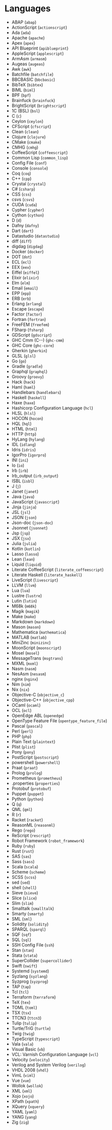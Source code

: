 <!--
# @title Languages
-->

# Languages

- ABAP (`abap`)
- ActionScript (`actionscript`)
- Ada (`ada`)
- Apache (`apache`)
- Apex (`apex`)
- API Blueprint (`apiblueprint`)
- AppleScript (`applescript`)
- ArmAsm (`armasm`)
- Augeas (`augeas`)
- Awk (`awk`)
- Batchfile (`batchfile`)
- BBCBASIC (`bbcbasic`)
- BibTeX (`bibtex`)
- BIML (`biml`)
- BPF (`bpf`)
- Brainfuck (`brainfuck`)
- BrightScript (`brightscript`)
- 1C (BSL) (`bsl`)
- C (`c`)
- Ceylon (`ceylon`)
- CFScript (`cfscript`)
- Clean (`clean`)
- Clojure (`clojure`)
- CMake (`cmake`)
- CMHG (`cmhg`)
- CoffeeScript (`coffeescript`)
- Common Lisp (`common_lisp`)
- Config File (`conf`)
- Console (`console`)
- Coq (`coq`)
- C++ (`cpp`)
- Crystal (`crystal`)
- C# (`csharp`)
- CSS (`css`)
- csvs (`csvs`)
- CUDA (`cuda`)
- Cypher (`cypher`)
- Cython (`cython`)
- D (`d`)
- Dafny (`dafny`)
- Dart (`dart`)
- Datastudio (`datastudio`)
- diff (`diff`)
- digdag (`digdag`)
- Docker (`docker`)
- DOT (`dot`)
- ECL (`ecl`)
- EEX (`eex`)
- Eiffel (`eiffel`)
- Elixir (`elixir`)
- Elm (`elm`)
- Email (`email`)
- EPP (`epp`)
- ERB (`erb`)
- Erlang (`erlang`)
- Escape (`escape`)
- Factor (`factor`)
- Fortran (`fortran`)
- FreeFEM (`freefem`)
- FSharp (`fsharp`)
- GDScript (`gdscript`)
- GHC Cmm (C--) (`ghc-cmm`)
- GHC Core (`ghc-core`)
- Gherkin (`gherkin`)
- GLSL (`glsl`)
- Go (`go`)
- Gradle (`gradle`)
- Graphql (`graphql`)
- Groovy (`groovy`)
- Hack (`hack`)
- Haml (`haml`)
- Handlebars (`handlebars`)
- Haskell (`haskell`)
- Haxe (`haxe`)
- Hashicorp Configuration Language (`hcl`)
- HLSL (`hlsl`)
- HOCON (`hocon`)
- HQL (`hql`)
- HTML (`html`)
- HTTP (`http`)
- HyLang (`hylang`)
- IDL (`idlang`)
- Idris (`idris`)
- IgorPro (`igorpro`)
- INI (`ini`)
- Io (`io`)
- Irb (`irb`)
- Irb_output (`irb_output`)
- ISBL (`isbl`)
- J (`j`)
- Janet (`janet`)
- Java (`java`)
- JavaScript (`javascript`)
- Jinja (`jinja`)
- JSL (`jsl`)
- JSON (`json`)
- Json-doc (`json-doc`)
- Jsonnet (`jsonnet`)
- Jsp (`jsp`)
- JSX (`jsx`)
- Julia (`julia`)
- Kotlin (`kotlin`)
- Lasso (`lasso`)
- Lean (`lean`)
- Liquid (`liquid`)
- Literate CoffeeScript (`literate_coffeescript`)
- Literate Haskell (`literate_haskell`)
- LiveScript (`livescript`)
- LLVM (`llvm`)
- Lua (`lua`)
- Lustre (`lustre`)
- Lutin (`lutin`)
- M68k (`m68k`)
- Magik (`magik`)
- Make (`make`)
- Markdown (`markdown`)
- Mason (`mason`)
- Mathematica (`mathematica`)
- MATLAB (`matlab`)
- MiniZinc (`minizinc`)
- MoonScript (`moonscript`)
- Mosel (`mosel`)
- MessageTrans (`msgtrans`)
- MXML (`mxml`)
- Nasm (`nasm`)
- NesAsm (`nesasm`)
- nginx (`nginx`)
- Nim (`nim`)
- Nix (`nix`)
- Objective-C (`objective_c`)
- Objective-C++ (`objective_cpp`)
- OCaml (`ocaml`)
- OCL (`ocl`)
- OpenEdge ABL (`openedge`)
- OpenType Feature File (`opentype_feature_file`)
- Pascal (`pascal`)
- Perl (`perl`)
- PHP (`php`)
- Plain Text (`plaintext`)
- Plist (`plist`)
- Pony (`pony`)
- PostScript (`postscript`)
- powershell (`powershell`)
- Praat (`praat`)
- Prolog (`prolog`)
- Prometheus (`prometheus`)
- .properties (`properties`)
- Protobuf (`protobuf`)
- Puppet (`puppet`)
- Python (`python`)
- Q (`q`)
- QML (`qml`)
- R (`r`)
- Racket (`racket`)
- ReasonML (`reasonml`)
- Rego (`rego`)
- ReScript (`rescript`)
- Robot Framework (`robot_framework`)
- Ruby (`ruby`)
- Rust (`rust`)
- SAS (`sas`)
- Sass (`sass`)
- Scala (`scala`)
- Scheme (`scheme`)
- SCSS (`scss`)
- sed (`sed`)
- shell (`shell`)
- Sieve (`sieve`)
- Slice (`slice`)
- Slim (`slim`)
- Smalltalk (`smalltalk`)
- Smarty (`smarty`)
- SML (`sml`)
- Solidity (`solidity`)
- SPARQL (`sparql`)
- SQF (`sqf`)
- SQL (`sql`)
- SSH Config File (`ssh`)
- Stan (`stan`)
- Stata (`stata`)
- SuperCollider (`supercollider`)
- Swift (`swift`)
- Systemd (`systemd`)
- Syzlang (`syzlang`)
- Syzprog (`syzprog`)
- TAP (`tap`)
- Tcl (`tcl`)
- Terraform (`terraform`)
- TeX (`tex`)
- TOML (`toml`)
- TSX (`tsx`)
- TTCN3 (`ttcn3`)
- Tulip (`tulip`)
- Turtle/TriG (`turtle`)
- Twig (`twig`)
- TypeScript (`typescript`)
- Vala (`vala`)
- Visual Basic (`vb`)
- VCL: Varnish Configuration Language (`vcl`)
- Velocity (`velocity`)
- Verilog and System Verilog (`verilog`)
- VHDL 2008 (`vhdl`)
- VimL (`viml`)
- Vue (`vue`)
- Wollok (`wollok`)
- XML (`xml`)
- Xojo (`xojo`)
- XPath (`xpath`)
- XQuery (`xquery`)
- YAML (`yaml`)
- YANG (`yang`)
- Zig (`zig`)
